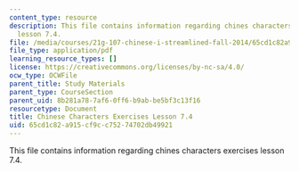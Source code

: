 ```yaml
---
content_type: resource
description: This file contains information regarding chines characters exercises
  lesson 7.4.
file: /media/courses/21g-107-chinese-i-streamlined-fall-2014/65cd1c82a915cf9cc75274702db49921_MIT21G_107F14_L7_st4_7.4.pdf
file_type: application/pdf
learning_resource_types: []
license: https://creativecommons.org/licenses/by-nc-sa/4.0/
ocw_type: OCWFile
parent_title: Study Materials
parent_type: CourseSection
parent_uid: 8b281a78-7af6-0ff6-b9ab-be5bf3c13f16
resourcetype: Document
title: Chinese Characters Exercises Lesson 7.4
uid: 65cd1c82-a915-cf9c-c752-74702db49921
---
```

This file contains information regarding chines characters exercises lesson 7.4.